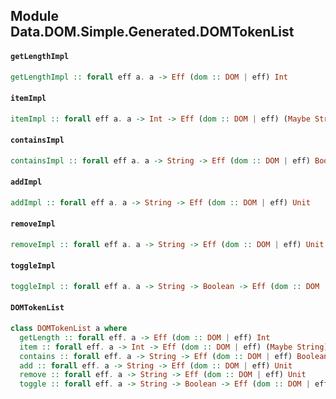 ## Module Data.DOM.Simple.Generated.DOMTokenList

#### `getLengthImpl`

``` purescript
getLengthImpl :: forall eff a. a -> Eff (dom :: DOM | eff) Int
```

#### `itemImpl`

``` purescript
itemImpl :: forall eff a. a -> Int -> Eff (dom :: DOM | eff) (Maybe String)
```

#### `containsImpl`

``` purescript
containsImpl :: forall eff a. a -> String -> Eff (dom :: DOM | eff) Boolean
```

#### `addImpl`

``` purescript
addImpl :: forall eff a. a -> String -> Eff (dom :: DOM | eff) Unit
```

#### `removeImpl`

``` purescript
removeImpl :: forall eff a. a -> String -> Eff (dom :: DOM | eff) Unit
```

#### `toggleImpl`

``` purescript
toggleImpl :: forall eff a. a -> String -> Boolean -> Eff (dom :: DOM | eff) Boolean
```

#### `DOMTokenList`

``` purescript
class DOMTokenList a where
  getLength :: forall eff. a -> Eff (dom :: DOM | eff) Int
  item :: forall eff. a -> Int -> Eff (dom :: DOM | eff) (Maybe String)
  contains :: forall eff. a -> String -> Eff (dom :: DOM | eff) Boolean
  add :: forall eff. a -> String -> Eff (dom :: DOM | eff) Unit
  remove :: forall eff. a -> String -> Eff (dom :: DOM | eff) Unit
  toggle :: forall eff. a -> String -> Boolean -> Eff (dom :: DOM | eff) Boolean
```


